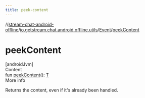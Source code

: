 ```yaml
---
title: peek-content
---
```

//[stream-chat-android-offline](../../../index.md)/[io.getstream.chat.android.offline.utils](../index.md)/[Event](index.md)/[peekContent](peekContent.md)



# peekContent  
[androidJvm]  
Content  
fun [peekContent](peekContent.md)(): [T](index.md)  
More info  


Returns the content, even if it's already been handled.

  



